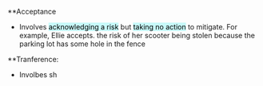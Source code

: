 **Acceptance
- Involves <mark style="background: #ABF7F7A6;">acknowledging a risk</mark> but <mark style="background: #ABF7F7A6;">taking no action</mark> to mitigate. For example, Ellie accepts. the risk of her scooter being stolen because the parking lot has some hole in the fence

**Tranference:
- Involbes sh